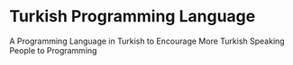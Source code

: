# Turkish Programming Language
A Programming Language in Turkish to Encourage More Turkish Speaking People to Programming
